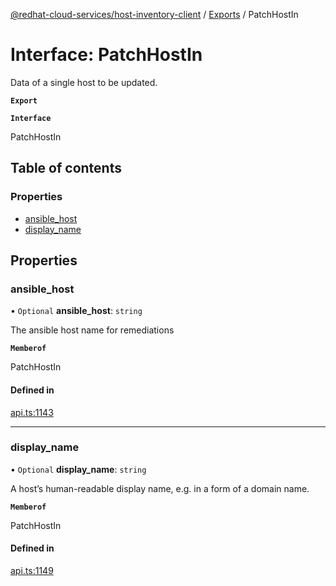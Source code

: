 [@redhat-cloud-services/host-inventory-client](../README.md) / [Exports](../modules.md) / PatchHostIn

# Interface: PatchHostIn

Data of a single host to be updated.

**`Export`**

**`Interface`**

PatchHostIn

## Table of contents

### Properties

- [ansible\_host](PatchHostIn.md#ansible_host)
- [display\_name](PatchHostIn.md#display_name)

## Properties

### ansible\_host

• `Optional` **ansible\_host**: `string`

The ansible host name for remediations

**`Memberof`**

PatchHostIn

#### Defined in

[api.ts:1143](https://github.com/RedHatInsights/javascript-clients/blob/master/packages/host-inventory/api.ts#L1143)

___

### display\_name

• `Optional` **display\_name**: `string`

A host’s human-readable display name, e.g. in a form of a domain name.

**`Memberof`**

PatchHostIn

#### Defined in

[api.ts:1149](https://github.com/RedHatInsights/javascript-clients/blob/master/packages/host-inventory/api.ts#L1149)
